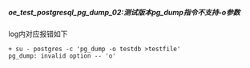 ##### oe_test_postgresql_pg_dump_02:测试版本pg_dump指令不支持-o参数

log内对应报错如下

```
+ su - postgres -c 'pg_dump -o testdb >testfile'
pg_dump: invalid option -- 'o'
```

##### 